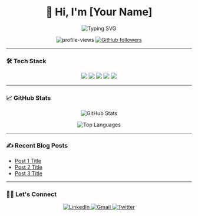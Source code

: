 <h1 align="center">👋 Hi, I'm [Your Name]</h1>
<p align="center">
    <img src="https://readme-typing-svg.demolab.com?font=Fira+Code&size=22&pause=1000&center=true&width=435&lines=Software+Developer;Open+Source+Enthusiast;Lifelong+Learner;Tech+Innovator" alt="Typing SVG" />
</p>

<p align="center">
    <img src="https://komarev.com/ghpvc/?username=your-username&label=Profile%20views&color=0e75b6&style=flat" alt="profile-views" /> 
    <a href="https://github.com/your-username?tab=followers"><img src="https://img.shields.io/github/followers/your-username?label=Followers&style=social" alt="GitHub followers" /></a>
</p>

---

### 🛠 Tech Stack
<p align="center">
    <img src="https://img.shields.io/badge/JavaScript-F7DF1E?style=for-the-badge&logo=javascript&logoColor=black" />
    <img src="https://img.shields.io/badge/TypeScript-3178C6?style=for-the-badge&logo=typescript&logoColor=white" />
    <img src="https://img.shields.io/badge/React-61DAFB?style=for-the-badge&logo=react&logoColor=black" />
    <img src="https://img.shields.io/badge/Node.js-339933?style=for-the-badge&logo=nodedotjs&logoColor=white" />
    <img src="https://img.shields.io/badge/Docker-2496ED?style=for-the-badge&logo=docker&logoColor=white" />
</p>

---

### 📈 GitHub Stats
<p align="center">
    <img src="https://github-readme-stats.vercel.app/api?username=your-username&show_icons=true&theme=radical" alt="GitHub Stats" />
</p>

<p align="center">
    <img src="https://github-readme-stats.vercel.app/api/top-langs/?username=your-username&layout=compact&theme=radical" alt="Top Languages" />
</p>

---

### ✍️ Recent Blog Posts
- [Post 1 Title](https://your-blog-link.com)
- [Post 2 Title](https://your-blog-link.com)
- [Post 3 Title](https://your-blog-link.com)

---

### 🧑‍💻 Let's Connect
<p align="center">
    <a href="https://linkedin.com/in/your-linkedin">
        <img src="https://img.shields.io/badge/LinkedIn-0077B5?style=for-the-badge&logo=linkedin&logoColor=white" alt="LinkedIn" />
    </a>
    <a href="mailto:your-email@gmail.com">
        <img src="https://img.shields.io/badge/Email-D14836?style=for-the-badge&logo=gmail&logoColor=white" alt="Gmail" />
    </a>
    <a href="https://twitter.com/your-twitter">
        <img src="https://img.shields.io/badge/Twitter-1DA1F2?style=for-the-badge&logo=twitter&logoColor=white" alt="Twitter" />
    </a>
</p>
